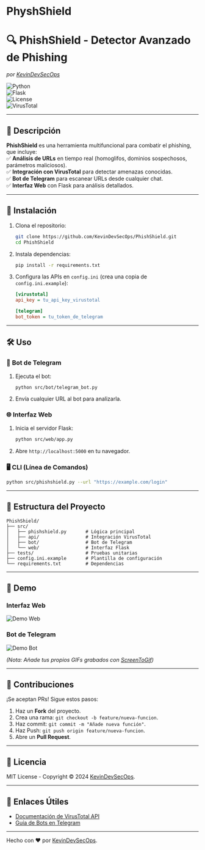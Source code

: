 # PhyshShield
# 🔍 **PhishShield** - Detector Avanzado de Phishing  
*por [KevinDevSecOps](https://github.com/KevinDevSecOps)*  

![Python](https://img.shields.io/badge/Python-3.8%2B-blue)  
![Flask](https://img.shields.io/badge/Flask-2.0-green)  
![License](https://img.shields.io/badge/License-MIT-red)  
![VirusTotal](https://img.shields.io/badge/Integración-VirusTotal-yellow)  

---

## 📌 **Descripción**  
**PhishShield** es una herramienta multifuncional para combatir el phishing, que incluye:  
✅ **Análisis de URLs** en tiempo real (homoglifos, dominios sospechosos, parámetros maliciosos).  
✅ **Integración con VirusTotal** para detectar amenazas conocidas.  
✅ **Bot de Telegram** para escanear URLs desde cualquier chat.  
✅ **Interfaz Web** con Flask para análisis detallados.  

---

## 🚀 **Instalación**  
1. Clona el repositorio:  
   ```bash
   git clone https://github.com/KevinDevSecOps/PhishShield.git
   cd PhishShield
   ```  
2. Instala dependencias:  
   ```bash
   pip install -r requirements.txt
   ```  
3. Configura las APIs en `config.ini` (crea una copia de `config.ini.example`):  
   ```ini
   [virustotal]
   api_key = tu_api_key_virustotal

   [telegram]
   bot_token = tu_token_de_telegram
   ```  

---

## 🛠 **Uso**  

### 🤖 **Bot de Telegram**  
1. Ejecuta el bot:  
   ```bash
   python src/bot/telegram_bot.py
   ```  
2. Envía cualquier URL al bot para analizarla.  

### 🌐 **Interfaz Web**  
1. Inicia el servidor Flask:  
   ```bash
   python src/web/app.py
   ```  
2. Abre `http://localhost:5000` en tu navegador.  

### 🖥 **CLI (Línea de Comandos)**  
```bash
python src/phishshield.py --url "https://example.com/login"
```  

---

## 📂 **Estructura del Proyecto**  
```
PhishShield/
├── src/
│   ├── phishshield.py       # Lógica principal
│   ├── api/                 # Integración VirusTotal
│   ├── bot/                 # Bot de Telegram
│   └── web/                 # Interfaz Flask
├── tests/                   # Pruebas unitarias
├── config.ini.example       # Plantilla de configuración
└── requirements.txt         # Dependencias
```

---

## 📸 **Demo**  
### Interfaz Web  
![Demo Web](assets/web_demo.gif)  

### Bot de Telegram  
![Demo Bot](assets/bot_demo.gif)  

*(Nota: Añade tus propios GIFs grabados con [ScreenToGif](https://www.screentogif.com/))*  

---

## 🤝 **Contribuciones**  
¡Se aceptan PRs! Sigue estos pasos:  
1. Haz un **Fork** del proyecto.  
2. Crea una rama: `git checkout -b feature/nueva-funcion`.  
3. Haz commit: `git commit -m "Añade nueva función"`.  
4. Haz Push: `git push origin feature/nueva-funcion`.  
5. Abre un **Pull Request**.  

---

## 📜 **Licencia**  
MIT License - Copyright © 2024 [KevinDevSecOps](https://github.com/KevinDevSecOps).  

---

## 🔗 **Enlaces Útiles**  
- [Documentación de VirusTotal API](https://developers.virustotal.com/reference)  
- [Guía de Bots en Telegram](https://core.telegram.org/bots)  

---

Hecho con ❤️ por [KevinDevSecOps](https://github.com/KevinDevSecOps).  
```
